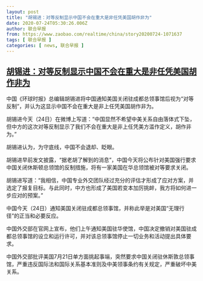 ```yaml
---
layout: post
title: "胡锡进：对等反制显示中国不会在重大是非任凭美国胡作非为"
date: 2020-07-24T05:30:26.006Z
author: 联合早报
from: https://www.zaobao.com/realtime/china/story20200724-1071637
tags: [ 联合早报 ]
categories: [ news, 联合早报 ]
---
```

<!--1595595120000-->
[胡锡进：对等反制显示中国不会在重大是非任凭美国胡作非为](https://www.zaobao.com/realtime/china/story20200724-1071637)
------

<div>
<p>中国《环球时报》总编辑胡锡进将中国通知美国关闭驻成都总领事馆后视为“对等反制”，并认为这显示中国不会在重大是非上任凭美国胡作非为。</p><p>胡锡进今天（24日）在微博上写道：“中国显然不希望中美关系自由落体式下坠，但中方的这次对等反制显示了我们不会在重大是非上任凭美方滥作定义，胡作非为。”</p><p>胡锡进认为，为守底线，中国不会退却、眨眼。</p><section id="imu"><div id="dfp-ad-imu1-wrapper" class="dfp-tag-wrapper"><div id="dfp-ad-imu1" class="dfp-tag-wrapper"></div></div></section><p>胡锡进早前发文披露，“据老胡了解到的消息”，中国今天将公布针对美国强行要求中国关闭休斯顿总领馆的反制措施，将有一家美国在华总领馆被对等要求关闭。</p><p>胡锡进写道：“我相信，中国专业外交团队经过充分的评估才形成了应对方案，并选定了报复目标。与此同时，中方也形成了美国若变本加厉挑衅，我方将如何进一步应对的预案。”</p><p>中国今天（24日）通知美国关闭驻成都总领事馆，并称此举是对美国“无理行径”的正当和必要反应。</p><p>中国外交部在官网上宣布，他们上午通知美国驻华使馆，中国决定撤销对美国驻成都总领事馆的设立和运行许可，并对该总领事馆停止一切业务和活动提出具体要求。</p><div id="innity-in-post"></div><div id="dfp-ad-midarticlespecial-wrapper" class="dfp-tag-wrapper"><div id="dfp-ad-midarticlespecial" class="dfp-tag-wrapper"></div></div><p>中国外交部批评美国7月21日单方面挑起事端，突然要求中国关闭驻休斯敦总领事馆，严重违反国际法和国际关系基本准则及中美领事条约有关规定，严重破坏中美关系。</p>
</div>
